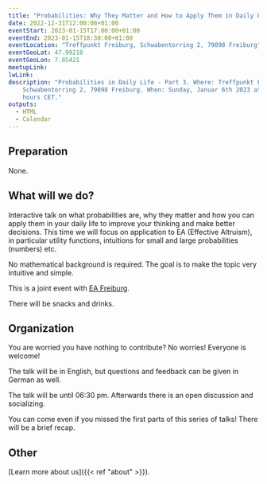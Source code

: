 ```yaml
---
title: "Probabilities: Why They Matter and How to Apply Them in Daily Life - Part 3/3: Application"
date: 2022-12-31T12:00:08+01:00
eventStart: 2023-01-15T17:00:00+01:00
eventEnd: 2023-01-15T18:30:00+01:00
eventLocation: "Treffpunkt Freiburg, Schwabentorring 2, 79098 Freiburg"
eventGeoLat: 47.99218
eventGeoLon: 7.85421
meetupLink: 
lwLink: 
description: "Probabilities in Daily Life - Part 3. Where: Treffpunkt Freiburg,
    Schwabentorring 2, 79098 Freiburg. When: Sunday, Januar 6th 2023 at 17:00
    hours CET."
outputs:
  - HTML
  - Calendar
---
```



## Preparation

None.


## What will we do?

Interactive talk on what probabilities are, why they matter and how you can
apply them in your daily life to improve your thinking and make better
decisions. This time we will focus on application to EA (Effective Altruism),
in particular utility functions, intuitions for small and large probabilities
(numbers) etc.

No mathematical background is required. The goal is to make the topic very
intuitive and simple.

This is a joint event with [EA Freiburg](https://ea-freiburg.org/).

There will be snacks and drinks.


## Organization

You are worried you have nothing to contribute? No worries! Everyone is
welcome!

The talk will be in English, but questions and feedback can be given in German
as well.

The talk will be until 06:30 pm. Afterwards there is an open discussion and
socializing.

You can come even if you missed the first parts of this series of talks! There
will be a brief recap.


## Other

[Learn more about us]({{< ref "about" >}}).
